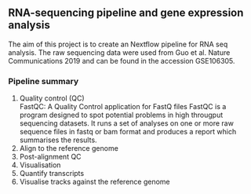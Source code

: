 ## RNA-sequencing pipeline and gene expression analysis </br>
The aim of this project is to create an Nextflow pipeline for RNA seq analysis. The raw sequencing data were used from Guo et al. Nature Communications 2019 and can be found in the accession GSE106305. <br>
<h3>Pipeline summary</h3>

  1) Quality control (QC)<br/>
  FastQC: A Quality Control application for FastQ files
    FastQC is a program designed to spot potential problems in high througput sequencing datasets. It runs a set of analyses on one or more raw sequence files in fastq or bam         format and produces a report which summarises the results.
  2) Align to the reference genome<br/>
  3) Post-alignment QC<br/>
  4) Visualisation<br/>
  5) Quantify transcripts<br/>
  6) Visualise tracks against the reference genome<br/>
